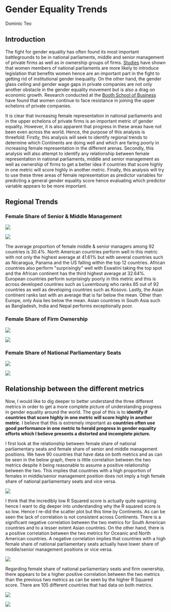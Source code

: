 Gender Equality Trends
================
Dominic Teo

Introduction
------------

The fight for gender equality has often found its most important battlegrounds to be in national parliaments, middle and senior management of private firms as well as in ownership groups of firms. [Studies](https://www.vox.com/2016/7/27/12266378/electing-women-congress-hillary-clinton) have shown that women members of national parliaments are more likely to introduce legislation that benefits women hence are an important part in the fight to getting rid of institutional gender inequality. On the other hand, the gender glass ceiling and gender wage gaps in private companies are not only another obstacle in the gender equality movement but is also a drag on economic growth. Research conducted at the [Booth School of Business](https://www.sciencedaily.com/releases/2018/08/180822150812.htm) have found that women continue to face resistance in joining the upper echelons of private companies.

It is clear that increasing female representation in national parliaments and in the upper echelons of private firms is an important metric of gender equality. However, it is also apparent that progress in these areas have not been even across the world. Hence, the purpose of this analysis is threefold: Firstly, this analysis will seek to identify regional trends to determine which Continents are doing well and which are faring poorly in increasing female representation in the different arenas. Secondly, this analysis will also attempt to identify any relationship between female representation in national parliaments, middle and senior management as well as ownership of firms to get a better idea if countries that score highly in one metric will score highly in another metric. Finally, this analysis will try to use these three areas of female representation as predictor variables for predicting a general gender equality score hence evaluating which predictor variable appears to be more important.

Regional Trends
---------------

### Female Share of Senior & Middle Management

![](Rmarkdown_draft_files/figure-markdown_github/pressure-1.png)

![](Rmarkdown_draft_files/figure-markdown_github/senior_average-1.png)

The average proportion of female middle & senior managers among 92 countries is 30.4%. North American countries perform well in this metric with not only the highest average at 41.61% but with several countries such as Nicaragua, Panama and the US falling within the top 12 countries. African countries also perform "surprisingly" well with Eswatini taking the top spot and the African continent has the third highest average at 32.64%. European countries perform surprisingly poorly in this metric and this is across developed countries such as Luxembourg who ranks 85 out of 92 countries as well as developing countries such as Kosovo. Lastly, the Asian continent ranks last with an average that is far below the mean. Other than Europe, only Asia lies below the mean. Asian countries in South Asia such as Bangladesh, India and Nepal performs exceptionally poor.

### Female Share of Firm Ownership

![](Rmarkdown_draft_files/figure-markdown_github/ownership-1.png)

![](Rmarkdown_draft_files/figure-markdown_github/ownership%20average-1.png)

### Female Share of National Parliamentary Seats

![](Rmarkdown_draft_files/figure-markdown_github/parliament-1.png)

![](Rmarkdown_draft_files/figure-markdown_github/parliament%20continent-1.png)

Relationship between the different metrics
------------------------------------------

Now, I would like to dig deeper to better understand the three different metrics in order to get a more complete picture of understanding progress in gender equality around the world. The goal of this is to **identify if countries that score highly in one metric will score highly in another metric**. I believe that this is extremely important as **countries often use good performance in one metric to herald progress in gender equality efforts which I believe presents a distorted and incomplete picture.**

I first look at the relationship between female share of national parliamentary seats and female share of senior and middle management positions. We have 90 countries that have data on both metrics and as can be seen in the below graph, there is little correlation between the two metrics despite it being reasonable to assume a positive relationship between the two. This implies that countries with a high proportion of females in middle/senior management position does not imply a high female share of national parliamentary seats and vice versa.

![](Rmarkdown_draft_files/figure-markdown_github/r/s%20between%20senior/middle%20management%20&%20parliament-1.png)

I think that the incredibly low R Squared score is actually quite suprising hence I want to dig deeper into understanding why the R squared score is so low. Hence I re-did the scatter plot but this time by Continents. As can be seen the lack of correlation is not consistent across Continents. There is a significant negative correlation between the two metrics for South American countries and to a lesser extent Asian countries. On the other hand, there is a positive correlation between the two metrics for Oceanic and North American countries. A negative correlation implies that countries with a high female share of national parliamentary seats actually have lower share of middle/senior management positions or vice versa.

![](Rmarkdown_draft_files/figure-markdown_github/r/s%20between%20senior/middle%20management-1.png)

Regarding female share of national parliamentary seats and firm ownership, there appears to be a higher positive correlation between the two metrics than the previous two metrics as can be seen by the higher R Squared score. There are 105 different countries that had data on both metrics.

![](Rmarkdown_draft_files/figure-markdown_github/r/s%20between%20firm%20ownership%20&%20parliament-1.png)

![](Rmarkdown_draft_files/figure-markdown_github/r/s%20between%20firm%20ownership%20&%20parliament%20by%20continent-1.png)
